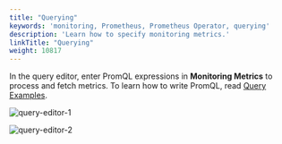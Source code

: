 ```yaml
---
title: "Querying"
keywords: 'monitoring, Prometheus, Prometheus Operator, querying'
description: 'Learn how to specify monitoring metrics.'
linkTitle: "Querying"
weight: 10817
---
```


In the query editor, enter PromQL expressions in **Monitoring Metrics** to process and fetch metrics. To learn how to write PromQL, read [Query Examples](https://prometheus.io/docs/prometheus/latest/querying/examples/).

![query-editor-1](/dist/assets/docs/v3.3/project-user-guide/custom-application-monitoring/visualization/querying/query-editor-1.png)

![query-editor-2](/dist/assets/docs/v3.3/project-user-guide/custom-application-monitoring/visualization/querying/query-editor-2.png)